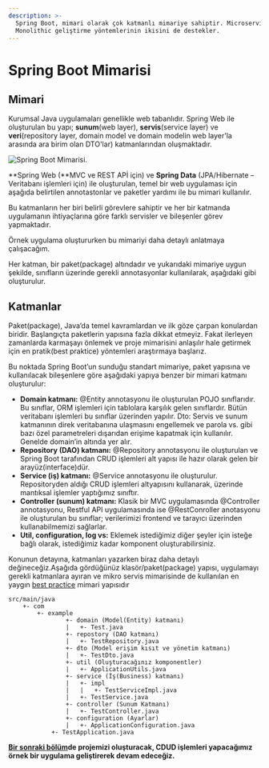 ```yaml
---
description: >-
  Spring Boot, mimari olarak çok katmanlı mimariye sahiptir. Microservice ve
  Monolithic geliştirme yöntemlerinin ikisini de destekler.
---
```


# Spring Boot Mimarisi

## **Mimari**

Kurumsal Java uygulamaları genellikle web tabanlıdır. Spring Web ile oluşturulan bu yapı; **sunum**\(web layer\), **servis**\(service layer\) ve **veri**\(repository layer, domain model ve domain modelin web layer'la arasında ara birim olan DTO'lar\) katmanlarından oluşmaktadır.

![Spring Boot Mimarisi.](https://lh6.googleusercontent.com/RZA2eu8lxJ-9D9ql6VKwOtrIaCJUNAcelGej574Ic941p8eY1f8nxKx2vvO_QBw2WqOAkegVFVAlSZ9zR-O_xEsRBy8tUNUti6_HBxyr_ZbTT_3yVPAxPc6uEXIUBkbRy4ExgH2M)

**Spring Web \(**MVC ve REST APİ için\) ve **Spring Data** \(JPA/Hibernate – Veritabanı işlemleri için\) ile oluşturulan, temel bir web uygulaması için aşağıda belirtilen annotastonlar ve paketler yardımı ile bu mimari kullanılır.

Bu katmanların her biri belirli görevlere sahiptir ve her bir katmanda uygulamanın ihtiyaçlarına göre farklı servisler ve bileşenler görev yapmaktadır. 

Örnek uygulama oluştururken bu mimariyi daha detaylı anlatmaya çalışacağım.‌

Her katman, bir paket\(package\) altındadır ve yukarıdaki mimariye uygun şekilde, sınıfların üzerinde gerekli annotasyonlar kullanılarak, aşağıdaki gibi oluşturulur.‌

## **Katmanlar**

Paket\(package\), Java’da temel kavramlardan ve ilk göze çarpan konulardan biridir. Başlangıçta paketlerin yapısına fazla dikkat etmeyiz. Fakat ilerleyen zamanlarda karmaşayı önlemek ve proje mimarisini anlaşılır hale getirmek için en pratik\(best praktice\) yöntemleri araştırmaya başlarız. ‌

Bu noktada Spring Boot’un sunduğu standart mimariye, paket yapısına ve kullanılacak bileşenlere göre aşağıdaki yapıya benzer bir mimari katmanı oluşturulur:

* **Domain katmanı:** @Entity annotasyonu ile oluşturulan POJO sınıflarıdır. Bu sınıflar, ORM işlemleri için tablolara karşılık gelen sınıflardır. Bütün veritabanı işlemleri bu sınıflar üzerinden yapılır. Dto: Servis ve sunum katmanının direk veritabanına ulaşmasını engellemek ve parola vs. gibi bazı özel parametreleri dışarıdan erişime kapatmak için kullanılır. Genelde domain’in altında yer alır.
* **Repository \(DAO\) katmanı:** @Repository annotasyonu ile oluşturulan ve Spring Boot tarafından CRUD işlemleri alt yapısı ile hazır olarak gelen bir arayüz\(interface\)dür.
* **Service \(iş\) katmanı:** @Service annotasyonu ile oluşturulur. Repositoryden aldığı CRUD işlemleri altyapısını kullanarak, üzerinde mantıksal işlemler yaptığımız sınıftır.
* **Controller \(sunum\) katmanı:** Klasik bir MVC uygulamasında @Controller annotasyonu, Restful API uygulamasında ise @RestConroller anotasyonu ile oluşturulan bu sınıflar; verilerimizi frontend ve tarayıcı üzerinden kullanabilmemizi sağlarlar.
* **Util, configuration, log vs:** Eklemek istediğimiz diğer şeyler için isteğe bağlı olarak, istediğimiz kadar komponent oluşturabilirsiniz.

Konunun detayına, katmanları yazarken biraz daha detaylı değineceğiz.Aşağıda gördüğünüz klasör/paket\(package\) yapısı, uygulamayı gerekli katmanlara ayıran ve mikro servis mimarisinde de kullanılan en yaygın [best practice](https://dzone.com/articles/project-package-organization) mimari yapısıdır

```text
src/main/java
    +- com
        +- example
                +- domain (Model(Entity) katmanı)
                |   +- Test.java
                +- repostory (DAO katmanı)
                |   +- TestRepository.java
                +- dto (Model erişim kısıt ve yönetim katmanı)
                |   +- TestDto.java
                +- util (Oluşturacağınız komponentler)
                |   +- ApplicationUtils.java
                +- service (İş(Business) katmanı)
                |   +- impl
                |   |   +- TestServiceImpl.java
                |   +- TestService.java
                +- controller (Sunum Katmanı)
                |   +- TestController.java
                +- configuration (Ayarlar)
                |   +- ApplicationConfiguration.java
            +- TestApplication.java
```

[**Bir sonraki bölüm**](https://vedatyildirim.com/spring-boot-proje-olusturulmasi)**de projemizi oluşturacak, CDUD işlemleri yapacağımız örnek bir uygulama geliştirerek devam edeceğiz.**

